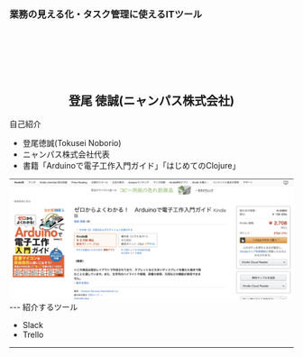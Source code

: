 ### 業務の見える化・タスク管理に使えるITツール
　  

　  
　  
　　　　　登尾 徳誠(ニャンパス株式会社)
---
自己紹介

- 登尾徳誠(Tokusei Noborio)
- ニャンパス株式会社代表
- 書籍「Arduinoで電子工作入門ガイド」「はじめてのClojure」

<img src="assets/arduino-book.png">
---
紹介するツール

- Slack
- Trello

---